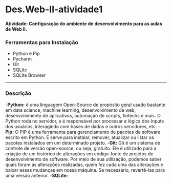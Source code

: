 # Des.Web-II-atividade1

**Atividade: Configuração do ambiente de desenvolvimento
para as aulas de Web II.**

### Ferramentas para Instalação
- Python e Pip
- Pycharm
- Git
- SQLite
- SQLite Browser

---

### Descrição

-**Python:** é uma linguagem Open-Source de propósito geral usado bastante em data science, machine learning, desenvolvimento de web, desenvolvimento de aplicativos, automação de scripts, fintechs e mais. O Python roda no servidor, e é responsável por processar a lógica dos Inputs dos usuários, interagindo com bases de dados e outros servidores, etc.
-**Pip:** O PIP é uma ferramenta para gerenciamento de pacotes de software escrito em Python. E serve para instalar, remover, atualizar ou listar os pacotes instalados em um determinado projeto.
-**Git:** Git é um sistema de controle de versão open-source, ou seja, gratuito. Ele é utilizado para a criação de um histórico de alterações em código-fonte de projetos de desenvolvimento de software. Por meio de sua utilização, podemos saber quais foram as alterações realizadas, quem fez cada uma das alterações e baixar essas mudanças em nossa máquina. Se necessário, revertê-las para uma versão anterior.
-**SQLite:**

